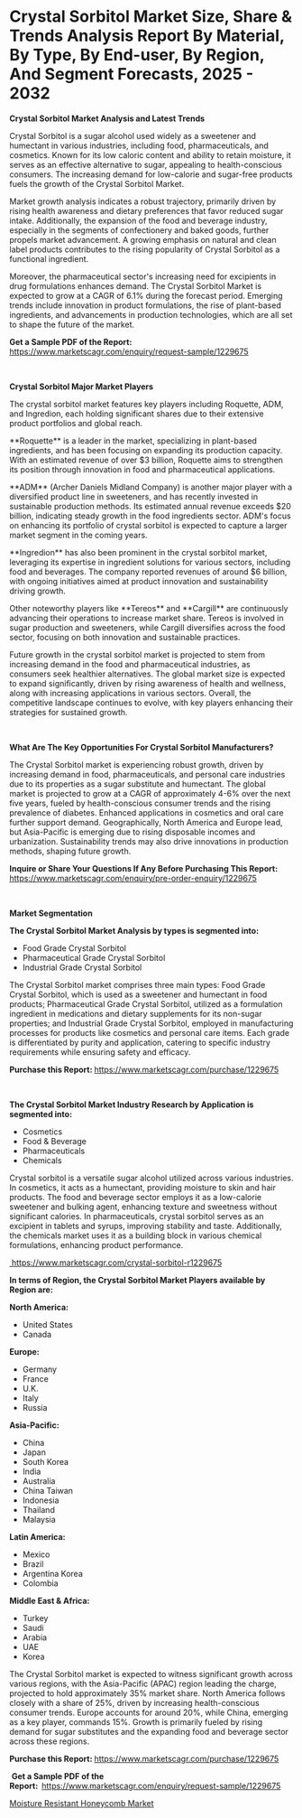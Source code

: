 <p><h1>Crystal Sorbitol Market Size, Share & Trends Analysis Report By Material, By Type, By End-user, By Region, And Segment Forecasts, 2025 - 2032</h1></p><p><strong>Crystal Sorbitol Market Analysis and Latest Trends</strong></p>
<p><p>Crystal Sorbitol is a sugar alcohol used widely as a sweetener and humectant in various industries, including food, pharmaceuticals, and cosmetics. Known for its low caloric content and ability to retain moisture, it serves as an effective alternative to sugar, appealing to health-conscious consumers. The increasing demand for low-calorie and sugar-free products fuels the growth of the Crystal Sorbitol Market.</p><p>Market growth analysis indicates a robust trajectory, primarily driven by rising health awareness and dietary preferences that favor reduced sugar intake. Additionally, the expansion of the food and beverage industry, especially in the segments of confectionery and baked goods, further propels market advancement. A growing emphasis on natural and clean label products contributes to the rising popularity of Crystal Sorbitol as a functional ingredient.</p><p>Moreover, the pharmaceutical sector's increasing need for excipients in drug formulations enhances demand. The Crystal Sorbitol Market is expected to grow at a CAGR of 6.1% during the forecast period. Emerging trends include innovation in product formulations, the rise of plant-based ingredients, and advancements in production technologies, which are all set to shape the future of the market.</p></p>
<p><strong>Get a Sample PDF of the Report:&nbsp;</strong> <a href="https://www.marketscagr.com/enquiry/request-sample/1229675?utm_campaign=2113&utm_medium=2&utm_source=Github&utm_content=ia&utm_term=02022025&utm_id=crystal-sorbitol">https://www.marketscagr.com/enquiry/request-sample/1229675</a></p>
<p>&nbsp;</p>
<p><strong>Crystal Sorbitol Major Market Players</strong></p>
<p><p>The crystal sorbitol market features key players including Roquette, ADM, and Ingredion, each holding significant shares due to their extensive product portfolios and global reach. </p><p>**Roquette** is a leader in the market, specializing in plant-based ingredients, and has been focusing on expanding its production capacity. With an estimated revenue of over $3 billion, Roquette aims to strengthen its position through innovation in food and pharmaceutical applications.</p><p>**ADM** (Archer Daniels Midland Company) is another major player with a diversified product line in sweeteners, and has recently invested in sustainable production methods. Its estimated annual revenue exceeds $20 billion, indicating steady growth in the food ingredients sector. ADM's focus on enhancing its portfolio of crystal sorbitol is expected to capture a larger market segment in the coming years.</p><p>**Ingredion** has also been prominent in the crystal sorbitol market, leveraging its expertise in ingredient solutions for various sectors, including food and beverages. The company reported revenues of around $6 billion, with ongoing initiatives aimed at product innovation and sustainability driving growth.</p><p>Other noteworthy players like **Tereos** and **Cargill** are continuously advancing their operations to increase market share. Tereos is involved in sugar production and sweeteners, while Cargill diversifies across the food sector, focusing on both innovation and sustainable practices.</p><p>Future growth in the crystal sorbitol market is projected to stem from increasing demand in the food and pharmaceutical industries, as consumers seek healthier alternatives. The global market size is expected to expand significantly, driven by rising awareness of health and wellness, along with increasing applications in various sectors. Overall, the competitive landscape continues to evolve, with key players enhancing their strategies for sustained growth.</p></p>
<p>&nbsp;</p>
<p><strong>What Are The Key Opportunities For Crystal Sorbitol Manufacturers?</strong></p>
<p><p>The Crystal Sorbitol market is experiencing robust growth, driven by increasing demand in food, pharmaceuticals, and personal care industries due to its properties as a sugar substitute and humectant. The global market is projected to grow at a CAGR of approximately 4-6% over the next five years, fueled by health-conscious consumer trends and the rising prevalence of diabetes. Enhanced applications in cosmetics and oral care further support demand. Geographically, North America and Europe lead, but Asia-Pacific is emerging due to rising disposable incomes and urbanization. Sustainability trends may also drive innovations in production methods, shaping future growth.</p></p>
<p><strong>Inquire or Share Your Questions If Any Before Purchasing This Report:</strong> <a href="https://www.marketscagr.com/enquiry/pre-order-enquiry/1229675?utm_campaign=2113&utm_medium=2&utm_source=Github&utm_content=ia&utm_term=02022025&utm_id=crystal-sorbitol">https://www.marketscagr.com/enquiry/pre-order-enquiry/1229675</a></p>
<p>&nbsp;</p>
<p><strong>Market Segmentation</strong></p>
<p><strong>The Crystal Sorbitol Market Analysis by types is segmented into:</strong></p>
<p><ul><li>Food Grade Crystal Sorbitol</li><li>Pharmaceutical Grade Crystal Sorbitol</li><li>Industrial Grade Crystal Sorbitol</li></ul></p>
<p><p>The Crystal Sorbitol market comprises three main types: Food Grade Crystal Sorbitol, which is used as a sweetener and humectant in food products; Pharmaceutical Grade Crystal Sorbitol, utilized as a formulation ingredient in medications and dietary supplements for its non-sugar properties; and Industrial Grade Crystal Sorbitol, employed in manufacturing processes for products like cosmetics and personal care items. Each grade is differentiated by purity and application, catering to specific industry requirements while ensuring safety and efficacy.</p></p>
<p><strong>Purchase this Report:&nbsp;</strong><a href="https://www.marketscagr.com/purchase/1229675?utm_campaign=2113&utm_medium=2&utm_source=Github&utm_content=ia&utm_term=02022025&utm_id=crystal-sorbitol">https://www.marketscagr.com/purchase/1229675</a></p>
<p>&nbsp;</p>
<p><strong>The Crystal Sorbitol Market Industry Research by Application is segmented into:</strong></p>
<p><ul><li>Cosmetics</li><li>Food & Beverage</li><li>Pharmaceuticals</li><li>Chemicals</li></ul></p>
<p><p>Crystal sorbitol is a versatile sugar alcohol utilized across various industries. In cosmetics, it acts as a humectant, providing moisture to skin and hair products. The food and beverage sector employs it as a low-calorie sweetener and bulking agent, enhancing texture and sweetness without significant calories. In pharmaceuticals, crystal sorbitol serves as an excipient in tablets and syrups, improving stability and taste. Additionally, the chemicals market uses it as a building block in various chemical formulations, enhancing product performance.</p></p>
<p><a href="https://www.marketscagr.com/crystal-sorbitol-r1229675?utm_campaign=2113&utm_medium=2&utm_source=Github&utm_content=ia&utm_term=02022025&utm_id=crystal-sorbitol">&nbsp;https://www.marketscagr.com/crystal-sorbitol-r1229675</a></p>
<p><strong>In terms of Region, the Crystal Sorbitol Market Players available by Region are:</strong></p>
<p>
    <p> <strong> North America: </strong>
        <ul>
            <li>United States</li>
            <li>Canada</li>
        </ul>
        </p> 
    <p> <strong> Europe: </strong>
        <ul>
            <li>Germany</li>
            <li>France</li>
            <li>U.K.</li>
            <li>Italy</li>
            <li>Russia</li>
        </ul>
        </p> 
    <p> <strong> Asia-Pacific: </strong>
        <ul>
            <li>China</li>
            <li>Japan</li>
            <li>South Korea</li>
            <li>India</li>
            <li>Australia</li>
            <li>China Taiwan</li>
            <li>Indonesia</li>
            <li>Thailand</li>
            <li>Malaysia</li>
        </ul>
        </p> 
    <p> <strong> Latin America: </strong>
        <ul>
            <li>Mexico</li>
            <li>Brazil</li>
            <li>Argentina Korea</li>
            <li>Colombia</li>
        </ul>
        </p> 
    <p> <strong> Middle East & Africa: </strong>
        <ul>
            <li>Turkey</li>
            <li>Saudi</li>
            <li>Arabia</li>
            <li>UAE</li>
            <li>Korea</li>
        </ul>
    </p>
    </p>
<p><p>The Crystal Sorbitol market is expected to witness significant growth across various regions, with the Asia-Pacific (APAC) region leading the charge, projected to hold approximately 35% market share. North America follows closely with a share of 25%, driven by increasing health-conscious consumer trends. Europe accounts for around 20%, while China, emerging as a key player, commands 15%. Growth is primarily fueled by rising demand for sugar substitutes and the expanding food and beverage sector across these regions.</p></p>
<p><strong>Purchase this Report: </strong><a href="https://www.marketscagr.com/purchase/1229675?utm_campaign=2113&utm_medium=2&utm_source=Github&utm_content=ia&utm_term=02022025&utm_id=crystal-sorbitol">https://www.marketscagr.com/purchase/1229675</a></p>
<p>&nbsp;<strong>Get a Sample PDF of the Report:&nbsp;&nbsp;</strong><a href="https://www.marketscagr.com/enquiry/request-sample/1229675?utm_campaign=2113&utm_medium=2&utm_source=Github&utm_content=ia&utm_term=02022025&utm_id=crystal-sorbitol">https://www.marketscagr.com/enquiry/request-sample/1229675</a></p>
<p><strong></strong></p>
<p><p><a href="https://github.com/tona7vba/Market-Research-Report-List-1/blob/main/moisture-resistant-honeycomb-market.md?utm_campaign=2113&utm_medium=2&utm_source=Github&utm_content=ia&utm_term=02022025&utm_id=crystal-sorbitol">Moisture Resistant Honeycomb Market</a></p></p>